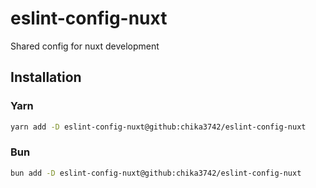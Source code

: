 # eslint-config-nuxt

Shared config for nuxt development

## Installation

### Yarn
```bash
yarn add -D eslint-config-nuxt@github:chika3742/eslint-config-nuxt
```

### Bun
```bash
bun add -D eslint-config-nuxt@github:chika3742/eslint-config-nuxt
```
